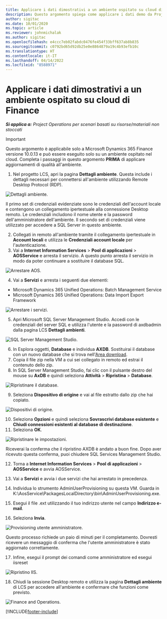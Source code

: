 ```yaml
---
title: Applicare i dati dimostrativi a un ambiente ospitato su cloud di Finance
description: Questo argomento spiega come applicare i dati demo da Project Operations a un ambiente ospitato su Dynamics 365 Finance Cloud.
author: sigitac
ms.date: 10/01/2020
ms.topic: article
ms.reviewer: johnmichalak
ms.author: sigitac
ms.openlocfilehash: e4ccc7eb02fabdc0476fe454f33bff637ab8b835
ms.sourcegitcommit: c0792bd65d92db25e0e8864879a19c4b93efb10c
ms.translationtype: HT
ms.contentlocale: it-IT
ms.lasthandoff: 04/14/2022
ms.locfileid: "8588971"
---
```

# <a name="apply-demo-data-to-a-finance-cloud-hosted-environment"></a>Applicare i dati dimostrativi a un ambiente ospitato su cloud di Finance

_**Si applica a:** Project Operations per scenari basati su risorse/materiali non stoccati_

> [!IMPORTANT]
> Questo argomento è applicabile solo a Microsoft Dynamics 365 Finance versione 10.0.13 e può essere eseguito solo su un ambiente ospitato nel cloud. Completa i passaggi in questo argomento **PRIMA** di applicare aggiornamenti di qualità all'ambiente.

1. Nel progetto LCS, apri la pagina **Dettagli ambiente**. Questa include i dettagli necessari per connettersi all'ambiente utilizzando Remote Desktop Protocol (RDP).

![Dettagli ambiente.](./media/1EnvironmentDetails.png)

Il primo set di credenziali evidenziate sono le credenziali dell'account locale e contengono un collegamento ipertestuale alla connessione Desktop remoto. Le credenziali includono il nome utente e la password dell'amministratore dell'ambiente. Il secondo set di credenziali viene utilizzato per accedere a SQL Server in questo ambiente.

2. Collegati in remoto all'ambiente tramite il collegamento ipertestuale in **Account locali** e utilizza le **Credenziali account locale** per l'autenticazione.
3. Vai a **Internet Information Services** > **Pool di applicazioni** > **AOSService** e arresta il servizio. A questo punto arresta il servizio in modo da poter continuare a sostituire il database SQL.

![Arrestare AOS.](./media/2StopAOS.png)

4. Vai a **Servizi** e arresta i seguenti due elementi:

- Microsoft Dynamics 365 Unified Operations: Batch Management Service
- Microsoft Dynamics 365 Unified Operations: Data Import Export Framework

![Arrestare i servizi.](./media/3StopServices.png)

5. Apri Microsoft SQL Server Management Studio. Accedi con le credenziali del server SQL e utilizza l'utente e la password di axdbadmin dalla pagina LCS **Dettagli ambienti**.

![SQL Server Management Studio.](./media/4SSMS.png)

6. In Esplora oggetti, **Database** e individua **AXDB**. Sostituirai il database con un nuovo database che si trova nell'[Area download](https://download.microsoft.com/download/1/a/3/1a314bd2-b082-4a87-abdc-1ba26c92b63d/ProjOpsDemoDataFOGARelease.zip). 
7. Copia il file zip nella VM a cui sei collegato in remoto ed estrai il contenuto dello zip.
8. In SQL Server Management Studio, fai clic con il pulsante destro del mouse su **AxDB** e quindi seleziona **Attività** > **Ripristina** > **Database**.

![Ripristinare il database.](./media/5RestoreDatabase.png)

9. Seleziona **Dispositivo di origine** e vai al file estratto dallo zip che hai copiato.

![Dispositivi di origine.](./media/6SourceDevice.png)

10. Seleziona **Opzioni** e quindi seleziona **Sovrascrivi database esistente** e **Chiudi connessioni esistenti al database di destinazione**. 
11. Seleziona **OK**.

![Ripristinare le impostazioni.](./media/7RestoreSetting.png)

Riceverai la conferma che il ripristino AXDB è andato a buon fine. Dopo aver ricevuto questa conferma, puoi chiudere SQL Services Management Studio.

12. Torna a **Internet Information Services** > **Pool di applicazioni** > **AOSService** e avvia AOSService.
13. Vai a **Servizi** e avvia i due servizi che hai arrestato in precedenza.

14. Individua lo strumento AdminUserProvisioning su questa VM. Guarda in K:\AosService\PackagesLocalDirectory\bin\AdminUserProvisioning.exe.
15. Esegui il file .ext utilizzando il tuo indirizzo utente nel campo **Indirizzo e-mail**. 
16. Seleziona **Invia**.

![Provisioning utente amministratore.](./media/8AdminUserProvisioning.png)

Questo processo richiede un paio di minuti per il completamento. Dovresti ricevere un messaggio di conferma che l'utente amministratore è stato aggiornato correttamente.

17. Infine, esegui il prompt dei comandi come amministratore ed esegui iisreset

![Ripristino IIS.](./media/9IISReset.png)

18. Chiudi la sessione Desktop remoto e utilizza la pagina **Dettagli ambiente** di LCS per accedere all'ambiente e confermare che funzioni come previsto.

![Finance and Operations.](./media/10FinanceAndOperations.png)


[!INCLUDE[footer-include](../includes/footer-banner.md)]